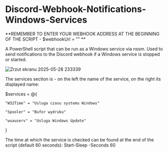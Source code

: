 # Discord-Webhook-Notifications-Windows-Services

**REMEMBER TO ENTER YOUR WEBHOOK ADDRESS AT THE BEGINNING OF THE SCRIPT - $webhookUrl = "" **

A PowerShell script that can be run as a Windows service via nssm.
Used to send notifications to the Discord webhook if a Windows service is stopped or started.

![Zrzut ekranu 2025-05-28 233339](https://github.com/user-attachments/assets/49bd14d0-033b-4cfb-af81-4141746d8f77)

The services section is - on the left the name of the service, on the right its displayed name:

$services = @{

    "W32Time" = "Usluga czasu systemu Windows"
    
    "Spooler" = "Bufor wydruku"
    
    "wuauserv" = "Usluga Windows Update"
    
}

The time at which the service is checked can be found at the end of the script (default 60 seconds):
Start-Sleep -Seconds 60
